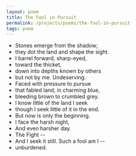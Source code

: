 ```yaml
---
layout: poem
title: The Fool in Pursuit
permalink: /projects/poems/the-fool-in-pursuit
tags: poem
---
```


- Stones emerge from the shadow;
- they dot the land and shape the sight.
- I barrel forward, sharp-eyed,
- toward the thicket,
- down into depths known by others
- but not by me. Undeserving.
- Faced with pressure to pursue
- that fabled land, in charming blue,
- bleeding brown to crumbled grey.
- I know little of the land I seek
- though I seek little of it in the end.
- But now is only the beginning.
- I face the harsh night,
- And even harsher day.
- The Fight --
- And I seek it still. Such a fool am I --
- unburdened.
